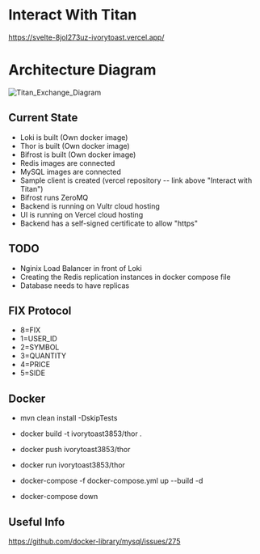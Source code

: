 # Interact With Titan
https://svelte-8jol273uz-ivorytoast.vercel.app/

# Architecture Diagram
![Titan_Exchange_Diagram](https://user-images.githubusercontent.com/8243054/113965695-dcaf6600-97fb-11eb-9b2e-8365930a4d97.png)

## Current State
* Loki is built (Own docker image)
* Thor is built (Own docker image)
* Bifrost is built (Own docker image)
* Redis images are connected
* MySQL images are connected
* Sample client is created (vercel repository -- link above "Interact with Titan")
* Bifrost runs ZeroMQ
* Backend is running on Vultr cloud hosting
* UI is running on Vercel cloud hosting
* Backend has a self-signed certificate to allow "https"

## TODO
* Nginix Load Balancer in front of Loki
* Creating the Redis replication instances in docker compose file
* Database needs to have replicas

## FIX Protocol
   * 8=FIX
   * 1=USER_ID
   * 2=SYMBOL
   * 3=QUANTITY
   * 4=PRICE
   * 5=SIDE

## Docker
* mvn clean install -DskipTests
* docker build -t ivorytoast3853/thor .
* docker push ivorytoast3853/thor
* docker run ivorytoast3853/thor

* docker-compose -f docker-compose.yml up --build -d
* docker-compose down

## Useful Info
https://github.com/docker-library/mysql/issues/275
